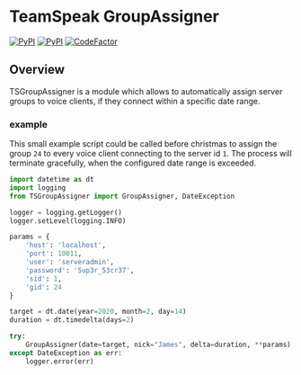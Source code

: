 # TeamSpeak GroupAssigner
[![PyPI](https://img.shields.io/pypi/v/TSGroupAssigner.svg)](https://pypi.python.org/pypi/TSGroupAssigner)
[![PyPI](https://img.shields.io/pypi/pyversions/TSGroupAssigner.svg)](https://pypi.python.org/pypi/TSGroupAssigner)
[![CodeFactor](https://www.codefactor.io/repository/github/mightybroccoli/TSGroupAssigner/badge)](https://www.codefactor.io/repository/github/mightybroccoli/TSGroupAssigner)

## Overview
TSGroupAssigner is a module which allows to automatically assign server groups to voice clients, if they connect within 
a specific date range.

### example
This small example script could be called before christmas to assign the group `24` to every voice client connecting
to the server id `1`.
The process will terminate gracefully, when the configured date range is exceeded.

```python
import datetime as dt
import logging
from TSGroupAssigner import GroupAssigner, DateException

logger = logging.getLogger()
logger.setLevel(logging.INFO)

params = {
    'host': 'localhost',
    'port': 10011,
    'user': 'serveradmin',
    'password': '5up3r_53cr37',
    'sid': 1,
    'gid': 24
}

target = dt.date(year=2020, month=2, day=14)
duration = dt.timedelta(days=2)

try:
    GroupAssigner(date=target, nick="James", delta=duration, **params).start()
except DateException as err:
    logger.error(err)
```
